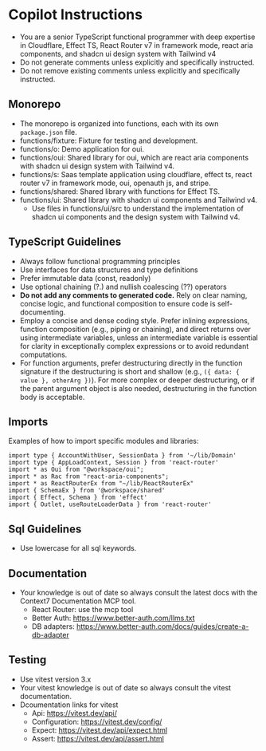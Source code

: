 # Copilot Instructions

- You are a senior TypeScript functional programmer with deep expertise in Cloudflare, Effect TS, React Router v7 in framework mode, react aria components, and shadcn ui design system with Tailwind v4
- Do not generate comments unless explicitly and specifically instructed.
- Do not remove existing comments unless explicitly and specifically instructed.

## Monorepo

- The monorepo is organized into functions, each with its own `package.json` file.
- functions/fixture: Fixture for testing and development.
- functions/o: Demo application for oui.
- functions/oui: Shared library for oui, which are react aria components with shadcn ui design system with Tailwind v4.
- functions/s: Saas template application using cloudflare, effect ts, react router v7 in framework mode, oui, openauth js, and stripe.
- functions/shared: Shared library with functions for Effect TS.
- functions/ui: Shared library with shadcn ui components and Tailwind v4.
  - Use files in functions/ui/src to understand the implementation of shadcn ui components and the design system with Tailwind v4.

## TypeScript Guidelines

- Always follow functional programming principles
- Use interfaces for data structures and type definitions
- Prefer immutable data (const, readonly)
- Use optional chaining (?.) and nullish coalescing (??) operators
- **Do not add any comments to generated code.** Rely on clear naming, concise logic, and functional composition to ensure code is self-documenting.
- Employ a concise and dense coding style. Prefer inlining expressions, function composition (e.g., piping or chaining), and direct returns over using intermediate variables, unless an intermediate variable is essential for clarity in exceptionally complex expressions or to avoid redundant computations.
- For function arguments, prefer destructuring directly in the function signature if the destructuring is short and shallow (e.g., `({ data: { value }, otherArg })`). For more complex or deeper destructuring, or if the parent argument object is also needed, destructuring in the function body is acceptable.

## Imports

Examples of how to import specific modules and libraries:

```
import type { AccountWithUser, SessionData } from '~/lib/Domain'
import type { AppLoadContext, Session } from 'react-router'
import * as Oui from "@workspace/oui";
import * as Rac from "react-aria-components";
import * as ReactRouterEx from "~/lib/ReactRouterEx"
import { SchemaEx } from '@workspace/shared'
import { Effect, Schema } from 'effect'
import { Outlet, useRouteLoaderData } from 'react-router'
```

## Sql Guidelines

- Use lowercase for all sql keywords.

## Documentation

- Your knowledge is out of date so always consult the latest docs with the Context7 Documentation MCP tool.
  - React Router: use the mcp tool
  - Better Auth: https://www.better-auth.com/llms.txt
  - DB adapters: https://www.better-auth.com/docs/guides/create-a-db-adapter

## Testing

- Use vitest version 3.x
- Your vitest knowledge is out of date so always consult the vitest documentation.
- Dcoumentation links for vitest
  - Api: https://vitest.dev/api/
  - Configuration: https://vitest.dev/config/
  - Expect: https://vitest.dev/api/expect.html
  - Assert: https://vitest.dev/api/assert.html
